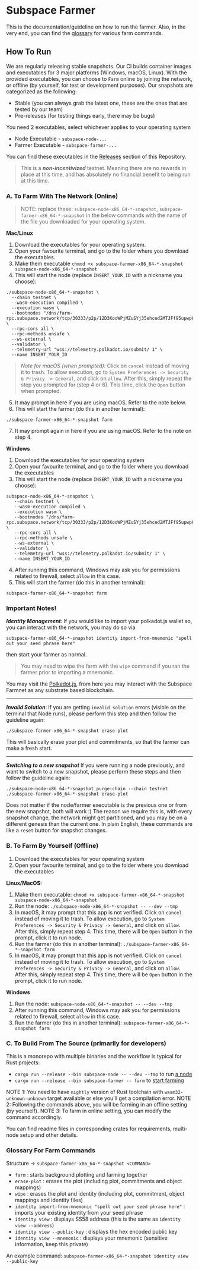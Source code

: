 # Subspace Farmer

This is the documentation/guideline on how to run the farmer. Also, in the very end, you can find the [glossary](#glossary-for-farm-commands) for 
various farm commands. 

## How To Run

We are regularly releasing stable snapshots. Our CI builds container images and executables for 3 major platforms (Windows, macOS, Linux).
With the provided executables, you can choose to `Farm` online by joining the network, or offline (by yourself, for test or development purposes).
Our snapshots are categorized as the following:
- Stable (you can always grab the latest one, these are the ones that are tested by our team)
- Pre-releases (for testing things early, there may be bugs)

You need 2 executables, select whichever applies to your operating system
* Node Executable - `subspace-node-...`
* Farmer Executable - `subspace-farmer-...`

You can find these executables in the [Releases](https://github.com/subspace/subspace/releases) section of this Repository.

> This is a ***non-incentivized*** testnet. Meaning there are no rewards in place at this time, and has absolutely no financial benefit to being run at this time.

### A. To Farm With The Network (Online)

> NOTE: replace these: `subspace-node-x86_64-*-snapshot`, `subspace-farmer-x86_64-*-snapshot`
> in the below commands with the name of the file you downloaded for your operating system.

**Mac/Linux**

1. Download the executables for your operating system.
2. Open your favourite terminal, and go to the folder where you download the executables.
3. Make them executable  `chmod +x subspace-farmer-x86_64-*-snapshot subspace-node-x86_64-*-snapshot`
4. This will start the node (replace `INSERT_YOUR_ID` with a nickname you choose):
```
./subspace-node-x86_64-*-snapshot \
  --chain testnet \
  --wasm-execution compiled \
  --execution wasm \
  --bootnodes "/dns/farm-rpc.subspace.network/tcp/30333/p2p/12D3KooWPjMZuSYj35ehced2MTJFf95upwpHKgKUrFRfHwohzJXr" \
  --rpc-cors all \
  --rpc-methods unsafe \
  --ws-external \
  --validator \
  --telemetry-url "wss://telemetry.polkadot.io/submit/ 1" \
  --name INSERT_YOUR_ID
```
> *Note for macOS (when prompted):* Click on `cancel` instead of moving it to trash.
To allow execution, go to `System Preferences -> Security & Privacy -> General`, and click on `allow`.
After this, simply repeat the step you prompted for (step 4 or 6). This time, click the `Open` button when prompted.

5. It may prompt in here if you are using macOS. Refer to the note below.
6. This will start the farmer (do this in another terminal):
```
./subspace-farmer-x86_64-*-snapshot farm
```
7. It may prompt again in here if you are using macOS. Refer to the note on step 4.



**Windows**

1. Download the executables for your operating system
2. Open your favourite terminal, and go to the folder where you download the executables
3. This will start the node (replace `INSERT_YOUR_ID` with a nickname you choose):
```
subspace-node-x86_64-*-snapshot \
   --chain testnet \
   --wasm-execution compiled \
   --execution wasm \
   --bootnodes "/dns/farm-rpc.subspace.network/tcp/30333/p2p/12D3KooWPjMZuSYj35ehced2MTJFf95upwpHKgKUrFRfHwohzJXr" \
   --rpc-cors all \
   --rpc-methods unsafe \
   --ws-external \
   --validator \
   --telemetry-url "wss://telemetry.polkadot.io/submit/ 1" \
   --name INSERT_YOUR_ID
```
4. After running this command, Windows may ask you for permissions related to firewall, select `allow` in this case.
5. This will start the farmer (do this in another terminal):
```
subspace-farmer-x86_64-*-snapshot farm
```

### Important Notes!

***Identity Management***: If you would like to import your polkadot.js wallet so, you can interact with the network, you may do so via
```
subspace-farmer-x86_64-*-snapshot identity import-from-mnemonic "spell out your seed phrase here"
```
then start your farmer as normal.

> You may need to wipe the farm with the `wipe` command if you ran the farmer prior to importing a mnemonic.

You may visit the [Polkadot.js](https://polkadot.js.org/apps/?rpc=wss%3A%2F%2Ffarm-rpc.subspace.network#/explorer), from here you may interact with the Subspace Farmnet as any substrate based blockchain.

---
***Invalid Solution***: If you are getting `invalid solution` errors (visible on the terminal that Node runs), please perform this step and then follow the guideline again:
```
./subspace-farmer-x86_64-*-snapshot erase-plot
```
This will basically erase your plot and commitments, so that the farmer can make a fresh start.

---
***Switching to a new snapshot***
If you were running a node previously, and want to switch to a new snapshot, please perform these steps and then follow the guideline again:
```
./subspace-node-x86_64-*-snapshot purge-chain --chain testnet
./subspace-farmer-x86_64-*-snapshot erase-plot
```
Does not matter if the node/farmer executable is the previous one or from the new snapshot, both will work :)
The reason we require this is, with every snapshot change, the network might get partitioned, and you may be on a different genesis than the current one.
In plain English, these commands are like a `reset` button for snapshot changes.

### B. To Farm By Yourself (Offline)

1. Download the executables for your operating system
2. Open your favourite terminal, and go to the folder where you download the executables

**Linux/MacOS:**
1. Make them executable: `chmod +x subspace-farmer-x86_64-*-snapshot subspace-node-x86_64-*-snapshot`
2. Run the node: `./subspace-node-x86_64-*-snapshot -- --dev --tmp`
3. In macOS, it may prompt that this app is not verified. Click on `cancel` instead of moving it to trash.
   To allow execution, go to `System Preferences -> Security & Privacy -> General`, and click on `allow`.
   After this, simply repeat step 4. This time, there will be `Open` button in the prompt, click it to run node.
4. Run the farmer (do this in another terminal): `./subspace-farmer-x86_64-*-snapshot farm`
5. In macOS, it may prompt that this app is not verified. Click on `cancel` instead of moving it to trash.
   To allow execution, go to `System Preferences -> Security & Privacy -> General`, and click on `allow`.
   After this, simply repeat step 4. This time, there will be `Open` button in the prompt, click it to run node.

**Windows**
1. Run the node: `subspace-node-x86_64-*-snapshot -- --dev --tmp`
2. After running this command, Windows may ask you for permissions related to firewall, select `allow` in this case.
3. Run the farmer (do this in another terminal): `subspace-farmer-x86_64-*-snapshot farm`

### C. To Build From The Source (primarily for developers)

This is a monorepo with multiple binaries and the workflow is typical for Rust projects:

- `cargo run --release --bin subspace-node -- --dev --tmp` to run [a node](/crates/subspace-node)
- `cargo run --release --bin subspace-farmer -- farm` to [start farming](/crates/subspace-farmer)

NOTE 1: You need to have `nightly` version of Rust toolchain with `wasm32-unknown-unknown` target available or else you'll get a compilation error.
NOTE 2: Following the commands above, you will be farming in an offline setting (by yourself).
NOTE 3: To farm in online setting, you can modify the command accordingly.

You can find readme files in corresponding crates for requirements, multi-node setup and other details.

### Glossary For Farm Commands

Structure -> `subspace-farmer-x86_64-*-snapshot <COMMAND>`

- `farm` : starts background plotting and farming together
- `erase-plot` : erases the plot (including plot, commitments and object mappings)
- `wipe` : erases the plot and identity (including plot, commitment, object mappings and identity files)
- `identity import-from-mnemonic "spell out your seed phrase here"` : imports your existing identity from your seed phrase
- `identity view` : displays SS58 address (this is the same as `identity view --address`)
- `identity view --public-key` : displays the hex encoded public key
- `identity view --mnemonic` : displays your mnemonic (sensitive information, keep this private)

An example command: `subspace-farmer-x86_64-*-snapshot identity view --public-key`

